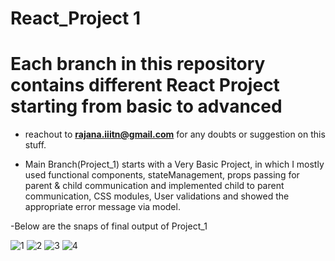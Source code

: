 # React_Project 1

# Each branch in this repository contains different React Project starting from basic to advanced
- reachout to **rajana.iiitn@gmail.com** for any doubts or suggestion on this stuff.

- Main Branch(Project_1) starts with a Very Basic Project, in which I mostly used functional components, stateManagement, props passing for parent & child communication and implemented child to parent communication, CSS modules, User validations and showed the appropriate error message via model.


-Below are the snaps of final output of Project_1

![1](https://user-images.githubusercontent.com/30532819/162411723-3b5950e4-b2f7-4a0a-932d-ce134bdd2b8e.png)
![2](https://user-images.githubusercontent.com/30532819/162411743-ba1f158e-ab71-41e7-adea-22435d83ad69.png)
![3](https://user-images.githubusercontent.com/30532819/162411750-f71657bb-1d9b-4f99-8467-c8d713aa4c16.png)
![4](https://user-images.githubusercontent.com/30532819/162411759-197fda48-c21d-4e8a-a3ee-0b337f2ff7dc.png)
